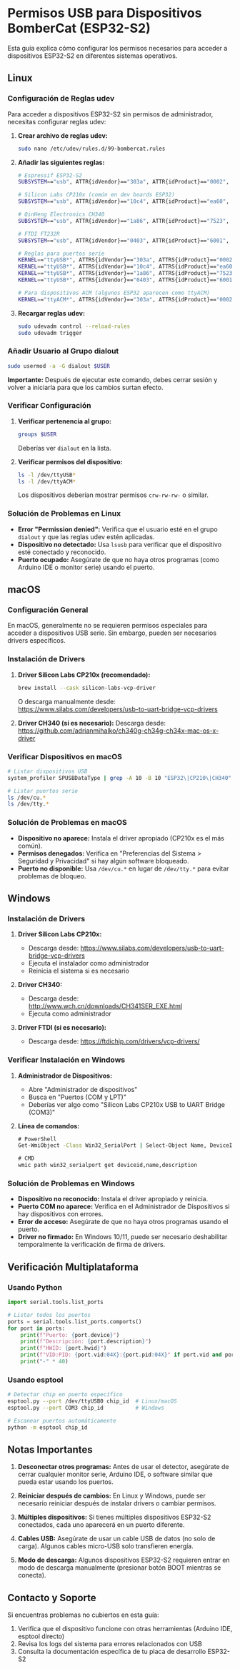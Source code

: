 # Permisos USB para Dispositivos BomberCat (ESP32-S2)

Esta guía explica cómo configurar los permisos necesarios para acceder a dispositivos ESP32-S2 en diferentes sistemas operativos.

## Linux

### Configuración de Reglas udev

Para acceder a dispositivos ESP32-S2 sin permisos de administrador, necesitas configurar reglas udev:

1. **Crear archivo de reglas udev:**
   ```bash
   sudo nano /etc/udev/rules.d/99-bombercat.rules
   ```

2. **Añadir las siguientes reglas:**
   ```bash
   # Espressif ESP32-S2
   SUBSYSTEM=="usb", ATTR{idVendor}=="303a", ATTR{idProduct}=="0002", MODE="0666", GROUP="dialout"
   
   # Silicon Labs CP210x (común en dev boards ESP32)
   SUBSYSTEM=="usb", ATTR{idVendor}=="10c4", ATTR{idProduct}=="ea60", MODE="0666", GROUP="dialout"
   
   # QinHeng Electronics CH340
   SUBSYSTEM=="usb", ATTR{idVendor}=="1a86", ATTR{idProduct}=="7523", MODE="0666", GROUP="dialout"
   
   # FTDI FT232R
   SUBSYSTEM=="usb", ATTR{idVendor}=="0403", ATTR{idProduct}=="6001", MODE="0666", GROUP="dialout"
   
   # Reglas para puertos serie
   KERNEL=="ttyUSB*", ATTRS{idVendor}=="303a", ATTRS{idProduct}=="0002", MODE="0666", GROUP="dialout"
   KERNEL=="ttyUSB*", ATTRS{idVendor}=="10c4", ATTRS{idProduct}=="ea60", MODE="0666", GROUP="dialout"
   KERNEL=="ttyUSB*", ATTRS{idVendor}=="1a86", ATTRS{idProduct}=="7523", MODE="0666", GROUP="dialout"
   KERNEL=="ttyUSB*", ATTRS{idVendor}=="0403", ATTRS{idProduct}=="6001", MODE="0666", GROUP="dialout"
   
   # Para dispositivos ACM (algunos ESP32 aparecen como ttyACM)
   KERNEL=="ttyACM*", ATTRS{idVendor}=="303a", ATTRS{idProduct}=="0002", MODE="0666", GROUP="dialout"
   ```

3. **Recargar reglas udev:**
   ```bash
   sudo udevadm control --reload-rules
   sudo udevadm trigger
   ```

### Añadir Usuario al Grupo dialout

```bash
sudo usermod -a -G dialout $USER
```

**Importante:** Después de ejecutar este comando, debes cerrar sesión y volver a iniciarla para que los cambios surtan efecto.

### Verificar Configuración

1. **Verificar pertenencia al grupo:**
   ```bash
   groups $USER
   ```
   Deberías ver `dialout` en la lista.

2. **Verificar permisos del dispositivo:**
   ```bash
   ls -l /dev/ttyUSB*
   ls -l /dev/ttyACM*
   ```
   Los dispositivos deberían mostrar permisos `crw-rw-rw-` o similar.

### Solución de Problemas en Linux

- **Error "Permission denied":** Verifica que el usuario esté en el grupo `dialout` y que las reglas udev estén aplicadas.
- **Dispositivo no detectado:** Usa `lsusb` para verificar que el dispositivo esté conectado y reconocido.
- **Puerto ocupado:** Asegúrate de que no haya otros programas (como Arduino IDE o monitor serie) usando el puerto.

## macOS

### Configuración General

En macOS, generalmente no se requieren permisos especiales para acceder a dispositivos USB serie. Sin embargo, pueden ser necesarios drivers específicos.

### Instalación de Drivers

1. **Driver Silicon Labs CP210x (recomendado):**
   ```bash
   brew install --cask silicon-labs-vcp-driver
   ```
   
   O descarga manualmente desde: https://www.silabs.com/developers/usb-to-uart-bridge-vcp-drivers

2. **Driver CH340 (si es necesario):**
   Descarga desde: https://github.com/adrianmihalko/ch340g-ch34g-ch34x-mac-os-x-driver

### Verificar Dispositivos en macOS

```bash
# Listar dispositivos USB
system_profiler SPUSBDataType | grep -A 10 -B 10 "ESP32\|CP210\|CH340"

# Listar puertos serie
ls /dev/cu.*
ls /dev/tty.*
```

### Solución de Problemas en macOS

- **Dispositivo no aparece:** Instala el driver apropiado (CP210x es el más común).
- **Permisos denegados:** Verifica en "Preferencias del Sistema > Seguridad y Privacidad" si hay algún software bloqueado.
- **Puerto no disponible:** Usa `/dev/cu.*` en lugar de `/dev/tty.*` para evitar problemas de bloqueo.

## Windows

### Instalación de Drivers

1. **Driver Silicon Labs CP210x:**
   - Descarga desde: https://www.silabs.com/developers/usb-to-uart-bridge-vcp-drivers
   - Ejecuta el instalador como administrador
   - Reinicia el sistema si es necesario

2. **Driver CH340:**
   - Descarga desde: http://www.wch.cn/downloads/CH341SER_EXE.html
   - Ejecuta como administrador

3. **Driver FTDI (si es necesario):**
   - Descarga desde: https://ftdichip.com/drivers/vcp-drivers/

### Verificar Instalación en Windows

1. **Administrador de Dispositivos:**
   - Abre "Administrador de dispositivos"
   - Busca en "Puertos (COM y LPT)"
   - Deberías ver algo como "Silicon Labs CP210x USB to UART Bridge (COM3)"

2. **Línea de comandos:**
   ```cmd
   # PowerShell
   Get-WmiObject -Class Win32_SerialPort | Select-Object Name, DeviceID, Description
   
   # CMD
   wmic path win32_serialport get deviceid,name,description
   ```

### Solución de Problemas en Windows

- **Dispositivo no reconocido:** Instala el driver apropiado y reinicia.
- **Puerto COM no aparece:** Verifica en el Administrador de Dispositivos si hay dispositivos con errores.
- **Error de acceso:** Asegúrate de que no haya otros programas usando el puerto.
- **Driver no firmado:** En Windows 10/11, puede ser necesario deshabilitar temporalmente la verificación de firma de drivers.

## Verificación Multiplataforma

### Usando Python

```python
import serial.tools.list_ports

# Listar todos los puertos
ports = serial.tools.list_ports.comports()
for port in ports:
    print(f"Puerto: {port.device}")
    print(f"Descripción: {port.description}")
    print(f"HWID: {port.hwid}")
    print(f"VID:PID: {port.vid:04X}:{port.pid:04X}" if port.vid and port.pid else "VID:PID: N/A")
    print("-" * 40)
```

### Usando esptool

```bash
# Detectar chip en puerto específico
esptool.py --port /dev/ttyUSB0 chip_id  # Linux/macOS
esptool.py --port COM3 chip_id          # Windows

# Escanear puertos automáticamente
python -m esptool chip_id
```

## Notas Importantes

1. **Desconectar otros programas:** Antes de usar el detector, asegúrate de cerrar cualquier monitor serie, Arduino IDE, o software similar que pueda estar usando los puertos.

2. **Reiniciar después de cambios:** En Linux y Windows, puede ser necesario reiniciar después de instalar drivers o cambiar permisos.

3. **Múltiples dispositivos:** Si tienes múltiples dispositivos ESP32-S2 conectados, cada uno aparecerá en un puerto diferente.

4. **Cables USB:** Asegúrate de usar un cable USB de datos (no solo de carga). Algunos cables micro-USB solo transfieren energía.

5. **Modo de descarga:** Algunos dispositivos ESP32-S2 requieren entrar en modo de descarga manualmente (presionar botón BOOT mientras se conecta).

## Contacto y Soporte

Si encuentras problemas no cubiertos en esta guía:

1. Verifica que el dispositivo funcione con otras herramientas (Arduino IDE, esptool directo)
2. Revisa los logs del sistema para errores relacionados con USB
3. Consulta la documentación específica de tu placa de desarrollo ESP32-S2